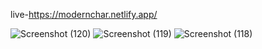 live-https://modernchar.netlify.app/


![Screenshot (120)](https://github.com/pritibishnoii/Modern-Chair/assets/108807403/e012cb42-22ed-41cb-8ee4-fd50c0414ae5)
![Screenshot (119)](https://github.com/pritibishnoii/Modern-Chair/assets/108807403/e8d1d8bb-8e89-4a56-a69f-7f45e9d53948)
![Screenshot (118)](https://github.com/pritibishnoii/Modern-Chair/assets/108807403/97cee8e1-9e3e-4e85-be86-443219c47045)
